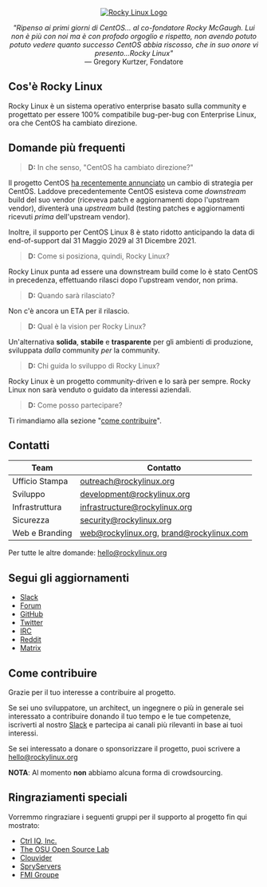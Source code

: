 <p align="center">
<a href="https://rockylinux.org/">
<img src="https://media.githubusercontent.com/media/rocky-linux/branding/main/logo-text-light%402x.png" alt="Rocky Linux Logo">
</a>
</p>

<p align="center">
<i>"Ripenso ai primi giorni di CentOS... al co-fondatore Rocky McGaugh. Lui non è più con noi ma è con profodo orgoglio e rispetto, non avendo potuto potuto vedere quanto successo CentOS abbia riscosso, che in suo onore vi presento...Rocky Linux"</i><br>
— Gregory Kurtzer, Fondatore
</p>

## Cos'è Rocky Linux

Rocky Linux è un sistema operativo enterprise basato sulla community e progettato per essere 100% compatibile bug-per-bug con Enterprise Linux, ora che CentOS ha cambiato direzione.

## Domande più frequenti

> **D:** In che senso, "CentOS ha cambiato direzione?"

Il progetto CentOS [ha recentemente annunciato](https://blog.centos.org/2020/12/future-is-centos-stream/) un cambio di strategia per CentOS. Laddove precedentemente CentOS esisteva come *downstream* build del suo vendor (riceveva patch e aggiornamenti dopo l'upstream vendor), diventerà una *upstream* build (testing patches e aggiornamenti ricevuti *prima* dell'upstream vendor).

Inoltre, il supporto per CentOS Linux 8 è stato ridotto anticipando la data di end-of-support dal 31 Maggio 2029 al 31 Dicembre 2021.


> **D:** Come si posiziona, quindi, Rocky Linux?

Rocky Linux punta ad essere una downstream build come lo è stato CentOS in precedenza, effettuando rilasci dopo l'upstream vendor, non prima.

> **D:** Quando sarà rilasciato?

Non c'è ancora un ETA per il rilascio.

> **D:** Qual è la vision per Rocky Linux?

Un'alternativa **solida**, **stabile** e **trasparente** per gli ambienti di produzione, sviluppata *dalla* community *per* la community.

> **D:** Chi guida lo sviluppo di Rocky Linux?

Rocky Linux è un progetto community-driven e lo sarà per sempre. Rocky Linux non sarà venduto o guidato da interessi aziendali.

> **D:** Come posso partecipare?

Ti rimandiamo alla sezione "[come contribuire](#come-contribuire)".

## Contatti

| Team                          | Contatto                                  |
|-------------------------------|-------------------------------------------|
| Ufficio Stampa                | outreach@rockylinux.org                   |
| Sviluppo                      | development@rockylinux.org                |
| Infrastruttura                | infrastructure@rockylinux.org             |
| Sicurezza                     | security@rockylinux.org                   |
| Web e Branding                | web@rockylinux.org, brand@rockylinux.com  |


Per tutte le altre domande: hello@rockylinux.org

## Segui gli aggiornamenti

* [Slack](https://slack.rockylinux.org)
* [Forum](https://forums.rockylinux.org/)
* [GitHub](https://github.com/rocky-linux/)
* [Twitter](https://twitter.com/rocky_linux)
* [IRC](https://webchat.freenode.net/?channels=rockylinux)
* [Reddit](https://www.reddit.com/r/RockyLinux)
* [Matrix](https://matrix.to/#/+rockylinux:matrix.org)

## Come contribuire

Grazie per il tuo interesse a contribuire al progetto.

Se sei uno sviluppatore, un architect, un ingegnere o più in generale sei interessato a contribuire donando il tuo tempo e le tue competenze, iscriverti al nostro [Slack](https://slack.rockylinux.org) e partecipa ai canali più rilevanti in base ai tuoi interessi.

Se sei interessato a donare o sponsorizzare il progetto, puoi scrivere a hello@rockylinux.org

**NOTA**: Al momento **non** abbiamo alcuna forma di crowdsourcing.

## Ringraziamenti speciali

Vorremmo ringraziare i seguenti gruppi per il supporto al progetto fin qui mostrato:

* [Ctrl IQ, Inc.](https://www.ctrl-cmd.com)
* [The OSU Open Source Lab](https://osuosl.org/)
* [Clouvider](https://www.clouvider.co.uk/)
* [SpryServers](https://www.spryservers.net/)
* [FMI Groupe](https://www.fmi.fr/)
